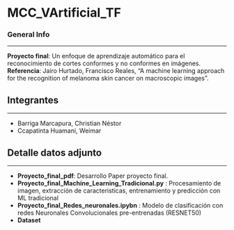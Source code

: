 # MCC_VArtificial_TF

### General Info
***
**Proyecto final**: Un enfoque de aprendizaje automático para el reconocimiento de cortes conformes y no conformes en imágenes. <br>
**Referencia**: Jairo Hurtado, Francisco Reales, “A machine learning approach for the recognition of melanoma skin cancer on macroscopic images”. 

## Integrantes
***
*  Barriga Marcapura, Christian Néstor 
*  Ccapatinta Huamani, Weimar


## Detalle datos adjunto
***
* **Proyecto_final_pdf**: Desarrollo Paper proyecto final. 
* **Proyecto_final_Machine_Learning_Tradicional.py** : Procesamiento de imagen, extracción de caracteristicas, entrenamiento y predicción con ML tradicional
* **Proyecto_final_Redes_neuronales.ipybn** : Modelo de clasificación con redes Neuronales Convolucionales pre-entrenadas (RESNET50)
* **Dataset**

